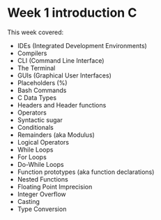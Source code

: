 # Week 1 introduction C
This week covered:

* IDEs (Integrated Development Environments)
* Compilers
* CLI (Command Line Interface)
* The Terminal
* GUIs (Graphical User Interfaces)
* Placeholders (%)
* Bash Commands
* C Data Types
* Headers and Header functions
* Operators
* Syntactic sugar
* Conditionals
* Remainders (aka Modulus)
* Logical Operators
* While Loops
* For Loops
* Do-While Loops
* Function prototypes (aka function declarations)
* Nested Functions
* Floating Point Imprecision
* Integer Overflow
* Casting
* Type Conversion
